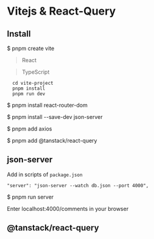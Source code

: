 # Vitejs & React-Query

## Install

$ pnpm create vite

> React

> TypeScript

```
  cd vite-project
  pnpm install
  pnpm run dev
```

$ pnpm install react-router-dom

$ pnpm install --save-dev json-server

$ pnpm add axios

$ pnpm add @tanstack/react-query


## json-server

Add in scripts of `package.json`

`"server": "json-server --watch db.json --port 4000",`

$ pnpm run server

Enter localhost:4000/comments in your browser

## @tanstack/react-query